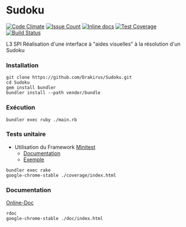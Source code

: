 # Sudoku


[![Code Climate](https://codeclimate.com/github/Drakirus/Sudoku/badges/gpa.svg)](https://codeclimate.com/github/Drakirus/Sudoku)
[![Issue Count](https://codeclimate.com/github/Drakirus/Sudoku/badges/issue_count.svg)](https://codeclimate.com/github/Drakirus/Sudoku)
[![Inline docs](http://inch-ci.org/github/Drakirus/Sudoku.svg?branch=master)](http://inch-ci.org/github/Drakirus/Sudoku)
[![Test Coverage](https://codeclimate.com/github/Drakirus/Sudoku/badges/coverage.svg)](https://codeclimate.com/github/Drakirus/Sudoku/coverage)
[![Build Status](https://travis-ci.org/Drakirus/Sudoku.svg)](https://travis-ci.org/Drakirus/Sudoku)


L3 SPI Réalisation d'une interface à "aides visuelles" à la résolution  d'un Sudoku 

### Installation
```
git clone https://github.com/Drakirus/Sudoku.git
cd Sudoku
gem install bundler
bundler install --path vendor/bundle
```

### Exécution
`bundler exec ruby ./main.rb`

### Tests unitaire
* Utilisation du Framework [Minitest](https://github.com/seattlerb/minitest) 
  - [Documentation](http://docs.seattlerb.org/minitest/)
  - [Exemple](https://github.com/Drakirus/Sudoku/blob/master/test/cell_test.rb)

```
bundler exec rake
google-chrome-stable ./coverage/index.html
```

### Documentation

[Online-Doc](http://sudoku.drakirus.xyz/)  
```
rdoc
google-chrome-stable ./doc/index.html
```
